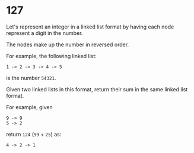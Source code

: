 [_metadata_:difficulty]:-  "Easy"
[_metadata_:asker]:-       "Microsoft"
[_metadata_:tags]:-        "linked-list"

# 127

Let's represent an integer in a linked list format by having each node represent a digit in the number.

The nodes make up the number in reversed order.

For example, the following linked list:

```
1 -> 2 -> 3 -> 4 -> 5
```

is the number `54321`.


Given two linked lists in this format, return their sum in the same linked list format.

For example, given
```
9 -> 9
5 -> 2
```

return `124` (`99` + `25`) as:

```
4 -> 2 -> 1
```